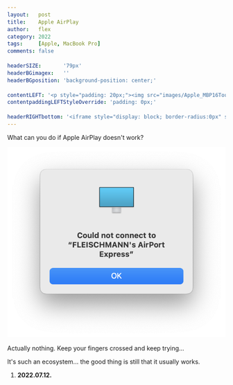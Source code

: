 ```yaml
---
layout:   post
title:    Apple AirPlay
author:   flex
category: 2022
tags:     [Apple, MacBook Pro]
comments: false

headerSIZE:       '79px'
headerBGimagex:   ''
headerBGposition: 'background-position: center;'

contentLEFT: '<p style="padding: 20px;"><img src="images/Apple_MBP16Touch-Silver-2019_nobg.png"></p>'
contentpaddingLEFTStyleOverride: 'padding: 0px;'

headerRIGHTbottom: '<iframe style="display: block; border-radius:0px" src="https://open.spotify.com/embed/track/5mJ9BADY9P2wjeHgWgLvOz?utm_source=generator" width="100%" height="80" frameBorder="0" allowfullscreen="" allow="autoplay; clipboard-write; encrypted-media; fullscreen; picture-in-picture"></iframe>'
---
```


What can you do if Apple AirPlay doesn't work?

<img src="images/Apple_AirPlay_error.png">

Actually nothing. Keep your fingers crossed and keep trying...

It's such an ecosystem... the good thing is still that it usually works.

1. **2022.07.12.**